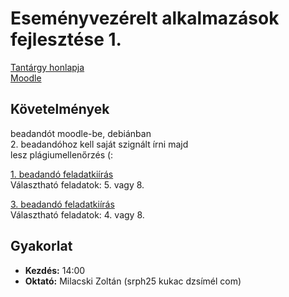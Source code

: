 # Eseményvezérelt alkalmazások fejlesztése 1.

[Tantárgy honlapja](http://people.inf.elte.hu/groberto/elte_eva1/index.html)  
[Moodle](http://moodle.elte.hu)

## Követelmények

beadandót moodle-be, debiánban  
2\. beadandóhoz kell saját szignált írni majd  
lesz plágiumellenőrzés (:

[1. beadandó feladatkiírás](http://people.inf.elte.hu/groberto/elte_eva1/feladatok/elte_eva1_feladatok_1.pdf)  
Választható feladatok: 5. vagy 8.

[3. beadandó feladatkiírás](http://people.inf.elte.hu/groberto/elte_eva1/feladatok/elte_eva1_feladatok_3.pdf)  
Választható feladatok: 4. vagy 8.

## Gyakorlat

* **Kezdés:** 14:00
* **Oktató:** Milacski Zoltán (srph25 kukac dzsímél com)
